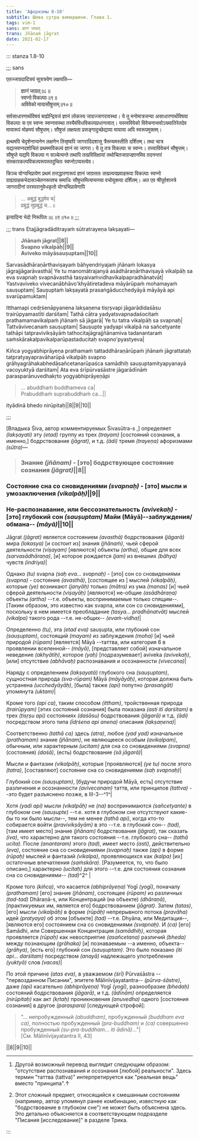 ```yaml
---
title: 'Афоризмы 8-10'
subtitle: Шива сутра вимаршини. Глава 1.
tags: vim-1
sans: ज्ञानं जाग्रत्
trans: Jñānaṁ jāgrat
date: 2021-02-17
---
```



::: stanza 1.8-10


;;; sans

एतज्जाग्रदादित्रयं सूत्रत्रयेण लक्षयति—

> **ज्ञानं जाग्रत्॥८॥   
 स्वप्नो विकल्पाः॥९॥   
 अविवेको मायासौषुप्तम्॥१०॥**   
 
सर्वसाधारणार्थविषयं बाह्येन्द्रियजं ज्ञानं लोकस्य जाग्रज्जागरावस्था। ये तु मनोमात्रजन्या असाधारणार्थविषया विकल्पाः स एव स्वप्नः स्वप्नावस्था तस्यैवंविधविकल्पप्रधानत्वात्। यस्त्वविवेको विवेचनाभावोऽख्यातिरेतदेव मायारूपं मोहमयं सौषुप्तम्। सौषुप्तं लक्षयता प्रसङ्गादुच्छेद्याया मायाया अपि स्वरूपमुक्तम्।

इत्थमपि चेदृशेनाप्यनेन लक्षणेन तिसृष्वपि जागरादिदशासु त्रैरूप्यमस्तीति दर्शितम्। तथा चात्र यद्यत्स्वप्नदशोचितं प्रथममविकल्पं ज्ञानं सा जागरा। ये तु तत्र विकल्पाः स स्वप्नः। तत्त्वाविवेचनं सौषुप्तम्। सौषुप्ते यद्यपि विकल्पा न सञ्चेत्यन्ते तथापि तत्प्रविविक्षायां तथोचितजाग्रज्ज्ञानमिव तदनन्तरं संस्कारकल्पविकल्परूपस्तदुचितः स्वप्नोऽप्यस्त्येव।

किञ्च योग्यभिप्रायेण प्रथमं तत्तद्धारणारूपं ज्ञानं जाग्रत्ततः तत्प्रत्ययप्रवाहरूपा विकल्पाः स्वप्नो ग्राह्यग्राहकभेदासञ्चेतनरूपश्च समाधिः सौषुप्तमित्यप्यनया वचोयुक्त्या दर्शितम्। अत एव श्रीपूर्वशास्त्रे जागरादीनां परस्परानुवेधकृतो योग्यभिप्रायेणापि

>... अबुद्धं बुद्धमेव च|    
प्रबुद्धं सुप्रबुद्धं च...॥

इत्यादिना भेदो निरूपितः॥८॥९॥१०॥
;;;



;;; trans
Etajjāgradāditrayaṁ sūtratrayeṇa lakṣayati—

> **Jñānaṁ jāgrat||8||    
Svapno vikalpāḥ||9||    
Aviveko māyāsauṣuptam||10||**


Sarvasādhāraṇārthaviṣayaṁ bāhyendriyajaṁ jñānaṁ lokasya jāgrajjāgarāvasthā| Ye tu manomātrajanyā asādhāraṇārthaviṣayā vikalpāḥ sa eva svapnaḥ svapnāvasthā tasyaivaṁvidhavikalpapradhānatvāt| Yastvaviveko vivecanābhāvo'khyātiretadeva māyārūpaṁ mohamayaṁ sauṣuptam| Sauṣuptaṁ lakṣayatā prasaṅgāducchedyāyā māyāyā api svarūpamuktam|

Itthamapi cedṛśenāpyanena lakṣaṇena tisṛṣvapi jāgarādidaśāsu trairūpyamastīti darśitam| Tathā cātra yadyatsvapnadaśocitaṁ prathamamavikalpaṁ jñānaṁ sā jāgarā| Ye tu tatra vikalpāḥ sa svapnaḥ| Tattvāvivecanaṁ sauṣuptam| Sauṣupte yadyapi vikalpā na sañcetyante tathāpi tatpravivikṣāyāṁ tathocitajāgrajjñānamiva tadanantaraṁ saṁskārakalpavikalparūpastaducitaḥ svapno'pyastyeva|

Kiñca yogyabhiprāyeṇa prathamaṁ tattaddhāraṇārūpaṁ jñānaṁ jāgrattataḥ tatpratyayapravāharūpā vikalpāḥ svapno grāhyagrāhakabhedāsañcetanarūpaśca samādhiḥ sauṣuptamityapyanayā vacoyuktyā darśitam| Ata eva śrīpūrvaśāstre jāgarādīnāṁ parasparānuvedhakṛto yogyabhiprāyeṇāpi

>... abuddhaṁ buddhameva ca|    
Prabuddhaṁ suprabuddhaṁ ca...||

ityādinā bhedo nirūpitaḥ||8||9||10||

;;; 



[Владыка Śiva, автор комментируемых Śivasūtra-s ,] определяет _(lakṣayati)_ эту _(etad)_ группу из трех _(trayam)_ [состояний сознания, а именно,] бодрствование _(jāgrat)_, и т.д. _(ādi)_ тремя _(trayeṇa)_ афоризмами _(sūtra)_—

>### Знание _(jñānam)_ - [это] бодрствующее состояние сознания _(jāgrat)_||8||    
### Состояние сна со сновидениями _(svapnaḥ)_ - [это] мысли и умозаключения _(vikalpāḥ)_||9||    
### Не-распознавание, или бессознательность _(avivekaḥ)_ - [это] глубокий сон _(sauṣuptam)_ Майи (Māyā)--заблуждения/обмана-- _(māyā)_||10||

Jāgrat _(jāgrat)_ является состоянием _(avasthā)_ бодрствования _(jāgarā)_ мира _(lokasya)_ [и состоит из] знания _(jñānaṁ)_, чьей сферой деятельности _(viṣayam)_ [являются] объекты _(artha)_, общие для всех _(sarvasādhāraṇa)_, [и] которое рождается _(jam)_ из внешних _(bāhya)_ чувств _(indriya)_|

Однако _(tu)_ svapna _(saḥ eva... svapnaḥ)_ - [это] сон со сновидениями _(svapna)_ - состояние _(avasthā)_, [состоящее из ] мыслей _(vikalpāḥ)_, которые _(ye)_ возникают _(janyāḥ)_ только _(mātra)_ из ума _(manas)_ [и] чьей сферой деятельности _(viṣayāḥ)_ [являются] не-общие _(asādhāraṇa)_ объекты _(artha)_ --т.е. объекты, воспринимаемые только спящим--. [Таким образом, это известно как svapna, или сон со сновидениями], поскольку в нем  имеется преобладание _(tasya... pradhānatvāt)_ мыслей _(vikalpa)_ такого рода --т.е. не-общих-- _(evaṁ-vidha)_|

Определенно _(tu)_, эта _(etad eva)_ sauṣupta, или глубокий сон _(sauṣuptam)_, состоящий _(mayam)_ из заблуждения _(moha)_ [и] чьей природой _(rūpam)_ [является] Māyā --таттва, или категория 6 в проявлении вселенной-- _(māyā)_, [представляет собой] изначальное неведение _(akhyātiḥ)_, которое _(yaḥ)_ [подразумевает] aviveka _(avivekaḥ)_, [или] отсутствие _(abhāvaḥ)_ распознавания и осознанности _(vivecana)_|

Наряду с определением _(lakṣayatā)_ глубокого сна _(sauṣuptam)_, сущностная природа _(sva-rūpam)_ Māyā _(māyāyāḥ)_, которая должна быть устранена _(ucchedyāyāḥ)_, [была] также _(api)_ попутно _(prasaṅgāt)_ упомянута _(uktam)_|

Кроме того _(api ca)_, таким способом _(ittham)_, тройственная природа _(trairūpyam)_ [этих состояний сознания] была показана _(asti iti darśitam)_ в трех _(tisṛṣu api)_ состояниях _(daśāsu)_ бодрствования _(jāgarā)_ и т.д. _(ādi)_ посредством этого типа _(īdṛśena api anena)_ описания _(lakṣaṇena)_|

Соответственно _(tathā ca)_ здесь _(atra)_, любое _(yad yad)_ изначальное _(prathamam)_ знание _(jñānam)_, не являющееся особым _(avikalpam)_, обычным, или характерным _(ucitam)_ для сна со сновидениями _(svapna)_ (состояния) _(daśā)_, (есть) бодрствование _(sā jāgarā)_|

Мысли и фантазии _(vikalpāḥ)_, которые [проявляются] _(ye tu)_ после этого _(tatra)_, [составляют] состояние сна со сновидениями _(saḥ svapnaḥ)_|

Глубокий сон _(sauṣuptam)_, [будучи природой Māyā, есть] отсутствие различения и осознанности _(avivecanam)_ таттв, или принципов _(tattva)_ --это будет разъяснено позже, в III-3--^1^|

Хотя _(yadi api)_ мысли _(vikalpāḥ)_ не _(na)_ воспринимаются _(sañcetyante)_ в глубоком сне _(sauṣupte)_ --т.е. хотя в глубоком сне отсутствуют какие-бы то ни было мысли--, тем не менее _(tathā api)_, когда кто-то собирается войти _(pravivikṣāyām)_ в это --т.е. в глубокий сон-- _(tad)_, [там имеет место] знание _(jñānam)_ бодрствования _(jāgrat)_, так сказать _(iva)_, что характерно для такого состояния --т.е. глубокого сна-- _(tathā ucita)_. После _(anantaram)_ этого _(tad)_, имеет место _(asti)_, действительно _(eva)_, состояние сна со сновидениями _(svapnaḥ)_ также _(api)_ в форме _(rūpaḥ)_ мыслей и фантазий _(vikalpa)_, проявляющихся как _(kalpa)_ [их] остаточные впечатления _(saṁskāra)_. [Разумеется, то, что было описано,] характерно _(ucitaḥ)_ для этого --т.е. для состояния сознания сна со сновидениями-- _(tad)_^2^ |

Кроме того _(kiñca)_, что касается _(abhiprāyeṇa)_ Yogī _(yogī)_, поначалу _(prathamam)_ [его] знание _(jñānam)_, состоящее _(rūpam)_ из различных _(tad-tad)_ Dhāraṇā-s, или Концентраций (на объекте) _(dhāraṇā)_, [практикуемых им, является его] бодрствованием _(jāgrat)_. Затем _(tatas)_, [его] мысли _(vikalpāḥ)_ в форме _(rūpāḥ)_ непрерывного потока _(pravāha)_ идей _(pratyaya)_ об этом [объекте] _(tad)_ --т.е. Dhyāna, или Медитация--, [являются его] состоянием сна со сновидениями _(svapnaḥ)_. И _(ca)_ [его] Samādhi, или Совершенная Концентрация _(samādhiḥ)_, которая проявляется _(rūpaḥ)_ как невосприятие _(asañcetana)_ различий _(bheda)_ между познающим _(grāhaka)_ [и] познаваемым --а именно, объекта-- _(grāhya)_, [есть его] глубокий сон _(sauṣuptam)_. Это было показано _(iti api... darśitam)_ посредством _(anayā)_ надлежащего употребления _(yuktyā)_ слов _(vacas)_|

По этой причине _(atas eva)_, в уважаемом _(śrī)_ Pūrvaśāstra --"первозданном Писании", эпитете Mālinīvijayatantra-- _(pūrva-śāstre)_, даже _(api)_ касательно _(abhiprāyeṇa)_ Yogī _(yogī)_, разнообразие _(bhedaḥ)_ состояний бодрствования _(jāgarā)_, и т.д. _(ādīnām)_ определяется _(nirūpitaḥ)_ как акт _(kṛtaḥ)_ проникновения _(anuvedha)_ одного [состояния сознания] в другое _(paraspara)_ [следующей строфой]:

>"... непробужденный _(abuddham)_, пробужденный _(buddham eva ca)_, полностью пробужденный _(pra-buddham)_ и _(ca)_ совершенно пробужденный _(su-pra-buddham... iti ādinā)_..."|    
[См. Mālinīvijayatantra II, 43]

||8||9||10||

------


1. Другой возможный перевод выглядит следующим образом: "отсутствие распознавания и осознания [любой] реальности". Здесь термин "таттва (tattva)" интерпретируется как "реальная вещь" вместо "принципа".↑

2. Этот сложный предмет, относящийся к смешанным состояниям (например, автор упомянул ранее комбинацию, известную как "бодрствование в глубоком сне") не может быть объяснена здесь. Это детально объясняется в соответствующем подразделе "Писания [исследование]" в разделе Трика.

::: 